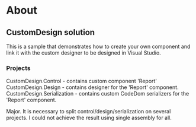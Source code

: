# About


## CustomDesign solution
This is a sample that demonstrates how to create your own component and link it with the custom designer to be designed in Visual Studio.

### Projects

CustomDesign.Control - contains custom component 'Report'
CustomDesign.Design - contains designer for the 'Report' component.
CustomDesign.Serialization - contains custom CodeDom serializers for the 'Report' component.

Major. It is necessary to split control/design/serialization on several projects. I could not achieve the result using single assembly for all.